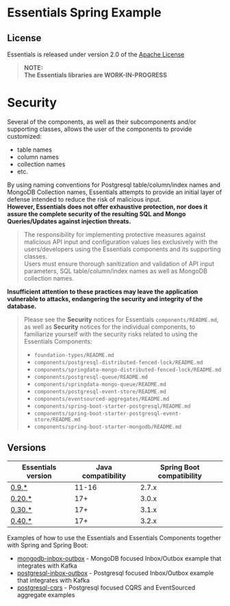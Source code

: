 # Essentials Spring Example

## License
Essentials is released under version 2.0 of the [Apache License](https://www.apache.org/licenses/LICENSE-2.0)

> **NOTE:**  
> **The Essentials libraries are WORK-IN-PROGRESS**

# Security

Several of the components, as well as their subcomponents and/or supporting classes, allows the user of the components to provide customized:
- table names
- column names
- collection names
- etc.

By using naming conventions for Postgresql table/column/index names and MongoDB Collection names, Essentials attempts to provide an initial layer of defense intended to reduce the risk of malicious input.    
**However, Essentials does not offer exhaustive protection, nor does it assure the complete security of the resulting SQL and Mongo Queries/Updates against injection threats.**
> The responsibility for implementing protective measures against malicious API input and configuration values lies exclusively with the users/developers using the Essentials components and its supporting classes.  
> Users must ensure thorough sanitization and validation of API input parameters, SQL table/column/index names as well as MongoDB collection names.

**Insufficient attention to these practices may leave the application vulnerable to attacks, endangering the security and integrity of the database.**

> Please see the **Security** notices for Essentials `components/README.md`, as well as **Security** notices for the individual components, to familiarize yourself with the security
> risks related to using the Essentials Components:
> - `foundation-types/README.md`
> - `components/postgresql-distributed-fenced-lock/README.md`
> - `components/springdata-mongo-distributed-fenced-lock/README.md`
> - `components/postgresql-queue/README.md`
> - `components/springdata-mongo-queue/README.md`
> - `components/postgresql-event-store/README.md`
> - `components/eventsourced-aggregates/README.md`
> - `components/spring-boot-starter-postgresql/README.md`
> - `components/spring-boot-starter-postgresql-event-store/README.md`
> - `components/spring-boot-starter-mongodb/README.md`

## Versions

| Essentials version                                                                           | Java compatibility | Spring Boot compatibility |
|----------------------------------------------------------------------------------------------|--------------------|---------------------------|
| [0.9.*](https://github.com/cloudcreate-dk/essentials-spring-examples/tree/java11)            | 11-16              | 2.7.x                     |
| [0.20.*](https://github.com/cloudcreate-dk/essentials-spring-examples/tree/springboot_3_0_x) | 17+                | 3.0.x                     |
| [0.30.*](https://github.com/cloudcreate-dk/essentials-spring-examples/tree/springboot_3_1_x) | 17+                | 3.1.x                     |
| [0.40.*](https://github.com/cloudcreate-dk/essentials-spring-examples/tree/main)             | 17+                | 3.2.x                     |

Examples of how to use the Essentials and Essentials Components together with Spring and Spring Boot:

- [mongodb-inbox-outbox](mongodb-inbox-outbox/README.md) - MongoDB focused Inbox/Outbox example that integrates with Kafka
- [postgresql-inbox-outbox](postgresql-inbox-outbox/README.md) - Postgresql focused Inbox/Outbox example that integrates with Kafka
- [postgresql-cqrs](postgresql-cqrs/README.md) - Postgresql focused CQRS and EventSourced aggregate examples
